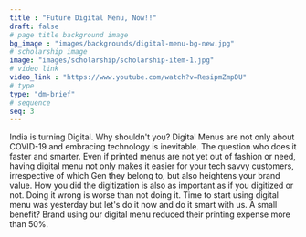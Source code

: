 ```yaml
---
title : "Future Digital Menu, Now!!"
draft: false
# page title background image
bg_image : "images/backgrounds/digital-menu-bg-new.jpg"
# scholarship image
image: "images/scholarship/scholarship-item-1.jpg"
# video link
video_link : "https://www.youtube.com/watch?v=ResipmZmpDU"
# type
type: "dm-brief"
# sequence
seq: 3
---
```


India is turning Digital. Why shouldn't you? Digital Menus are not only about COVID-19 and embracing technology is inevitable. The question who does it faster and smarter. Even if printed menus are not yet out of fashion or need, having digital menu not only makes it easier for your tech savvy customers, irrespective of which Gen they belong to, but also heightens your brand value. How you did the digitization is also as important as if you digitized or not. Doing it wrong is worse than not doing it. Time to start using digital menu was yesterday but let's do it now and do it smart with us. A small benefit? Brand using our digital menu reduced their printing expense more than 50%.